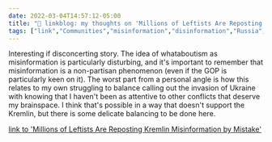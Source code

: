 ```yaml
---
date: 2022-03-04T14:57:12-05:00
title: "🔗 linkblog: my thoughts on 'Millions of Leftists Are Reposting Kremlin Misinformation by Mistake'"
tags: ["link","Communities","misinformation","disinformation","Russia","Ukraine"]
---
```

Interesting if disconcerting story. The idea of whataboutism as misinformation is particularly disturbing, and it's important to remember that misinformation is a non-partisan phenomenon (even if the GOP is particularly keen on it). The worst part from a personal angle is how this relates to my own struggling to balance calling out the invasion of Ukraine with knowing that I haven't been as attentive to other conflicts that deserve my brainspace. I think that's possible in a way that doesn't support the Kremlin, but there is some delicate balancing to be done here.
 
[link to 'Millions of Leftists Are Reposting Kremlin Misinformation by Mistake'](https://www.vice.com/en/article/wxdb5z/redfish-media-russia-propaganda-misinformation)
